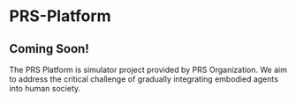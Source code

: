 # PRS-Platform
## Coming Soon!
The PRS Platform is simulator project provided by PRS Organization. We aim to address the critical challenge of gradually integrating embodied agents into human society. 
